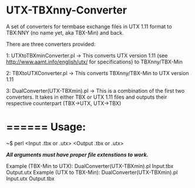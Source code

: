 UTX-TBXnny-Converter
====================

A set of converters for termbase exchange files in UTX 1.11 format to TBX:NNY (no name yet, aka TBX-Min) and back.


There are three converters provided:

1: UTXtoTBXminConverter.pl  ->  This converts UTX version 1.11 (see http://www.aamt.info/english/utx/ for specifications) to TBXnny/TBX-Min

2: TBXtoUTXConverter.pl  ->  This converts TBXnny/TBX-Min to UTX version 1.11

3: DualConverter(UTX-TBXmin).pl  ->  This is a combination of the first two converters.  It takes in either TBX or UTX 1.11 files and outputs their respective counterpart (TBX->UTX, UTX->TBX)


======
Usage: 
======

~$ perl <Converter Name> <Input .tbx or .utx> <Output .tbx or .utx>

***All arguments must have proper file extenstions to work.***


Example (TBX-Min to UTX): DualConverter(UTX-TBXmin).pl Input.tbx Output.utx
Example (UTX to TBX-Min): DualConverter(UTX-TBXmin).pl Input.utx Output.tbx

